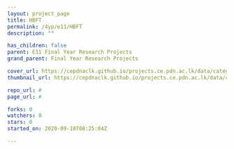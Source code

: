 ```yaml
---
layout: project_page
title: HBFT
permalink: /4yp/e11/HBFT
description: ""

has_children: false
parent: E11 Final Year Research Projects
grand_parent: Final Year Research Projects

cover_url: https://cepdnaclk.github.io/projects.ce.pdn.ac.lk/data/categories/4yp/cover_page.jpg
thumbnail_url: https://cepdnaclk.github.io/projects.ce.pdn.ac.lk/data/categories/4yp/thumbnail.jpg

repo_url: #
page_url: #

forks: 0
watchers: 0
stars: 0
started_on: 2020-09-10T08:25:04Z

---
```

    